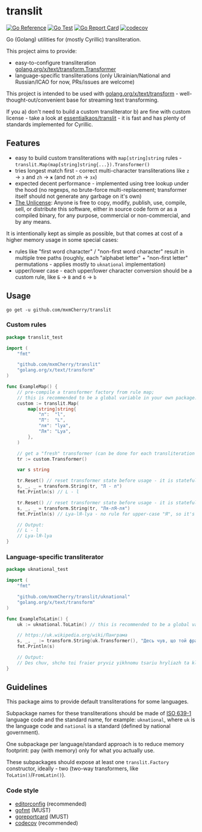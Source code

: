 # translit

[![Go Reference](https://pkg.go.dev/badge/github.com/mxmCherry/translit.svg)](https://pkg.go.dev/github.com/mxmCherry/translit)
[![Go Test](https://github.com/mxmCherry/translit/actions/workflows/go.yml/badge.svg)](https://github.com/mxmCherry/translit/actions/workflows/go.yml)
[![Go Report Card](https://goreportcard.com/badge/github.com/mxmCherry/translit)](https://goreportcard.com/report/github.com/mxmCherry/translit)
[![codecov](https://codecov.io/gh/mxmCherry/translit/branch/main/graph/badge.svg)](https://codecov.io/gh/mxmCherry/translit)

Go (Golang) utilities for (mostly Cyrillic) transliteration.

This project aims to provide:

- easy-to-configure transliteration [golang.org/x/text/transform.Transformer](https://pkg.go.dev/golang.org/x/text/transform#Transformer)
- language-specific transliterations (only Ukrainian/National and Russian/ICAO for now, PRs/issues are welcome)

This project is intended to be used with [golang.org/x/text/transform](https://pkg.go.dev/golang.org/x/text/transform) - well-thought-out/convenient base for streaming text transforming.

If you a) don't need to build a custom transliterator b) are fine with custom license - take a look at [essentialkaos/translit](https://github.com/essentialkaos/translit) - it is fast and has plenty of standards implemented for Cyrillic.

## Features

- easy to build custom transliterations with `map[string]string` rules - `translit.Map(map[string]string{...}).Transformer()`
- tries longest match first - correct multi-character transliterations like `z` → `з` and `zh` → `ж` (and not `zh` → `зх`)
- expected decent performance - implemented using tree lookup under the hood (no regexps, no brute-force multi-replacement; transformer itself should not generate any garbage on it's own)
- [The Unlicense](https://tldrlegal.com/license/unlicense): Anyone is free to copy, modify, publish, use, compile, sell, or distribute this software, either in source code form or as a compiled binary, for any purpose, commercial or non-commercial, and by any means.

It is intentionally kept as simple as possible, but that comes at cost of a higher memory usage in some special cases:

- rules like "first word character" / "non-first word character" result in multiple tree paths (roughly, each "alphabet letter" + "non-first letter" permutations - applies mostly to `uknational` implementation)
- upper/lower case - each upper/lower character conversion should be a custom rule, like `Б` → `B` and `б` → `b`

## Usage

```shell
go get -u github.com/mxmCherry/translit
```

### Custom rules

```go
package translit_test

import (
	"fmt"

	"github.com/mxmCherry/translit"
	"golang.org/x/text/transform"
)

func ExampleMap() {
	// pre-compile a transformer factory from rule map;
	// this is recommended to be a global variable in your own package:
	custom := translit.Map(
		map[string]string{
			"л":  "l",
			"Л":  "L",
			"ля": "lya",
			"Ля": "Lya",
		},
	)

	// get a "fresh" transformer (can be done for each transliteration instead of tr.Reset()):
	tr := custom.Transformer()

	var s string

	tr.Reset() // reset transformer state before usage - it is stateful and non-thread-safe
	s, _, _ = transform.String(tr, "Л - л")
	fmt.Println(s) // L - l

	tr.Reset() // reset transformer state before usage - it is stateful and non-thread-safe
	s, _, _ = transform.String(tr, "Ля-лЯ-ля")
	fmt.Println(s) // Lya-lЯ-lya - no rule for upper-case "Я", so it's not converted

	// Output:
	// L - l
	// Lya-lЯ-lya
}
```

### Language-specific transliterator

```go
package uknational_test

import (
	"fmt"

	"github.com/mxmCherry/translit/uknational"
	"golang.org/x/text/transform"
)

func ExampleToLatin() {
	uk := uknational.ToLatin() // this is recommended to be a global variable in your own package

	// https://uk.wikipedia.org/wiki/Панграма
	s, _, _ := transform.String(uk.Transformer(), "Десь чув, що той фраєр привіз їхньому царю грильяж та класну шубу з пір'я ґави.")
	fmt.Println(s)

	// Output:
	// Des chuv, shcho toi fraier pryviz yikhnomu tsariu hryliazh ta klasnu shubu z piria gavy.
}
```

## Guidelines

This package aims to provide default transliterations for some languages.

Subpackage names for these transliterations should be made of [ISO 639-1](https://en.wikipedia.org/wiki/ISO_639-1) language code and the standard name, for example: `uknational`, where `uk` is the language code and `national` is a standard (defined by national government).

One subpackage per language/standard approach is to reduce memory footprint: pay (with memory) only for what you actually use.

These subpackages should expose at least one `translit.Factory` constructor, ideally - two (two-way transformers, like `ToLatin()`/`FromLatin()`).

### Code style

- [editorconfig](https://editorconfig.org/) (recommended)
- [gofmt](https://blog.golang.org/go-fmt-your-code) (MUST)
- [goreportcard](https://goreportcard.com/report/github.com/mxmCherry/translit) (MUST)
- [codecov](https://codecov.io/gh/mxmCherry/translit) (recommended)
